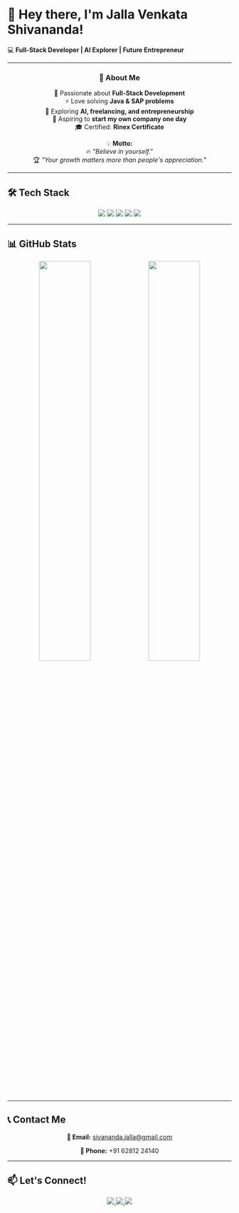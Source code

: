 # 👋 Hey there, I'm **Jalla Venkata Shivananda**!  
💻 **Full-Stack Developer | AI Explorer | Future Entrepreneur**  

---

<div align="center">

### 🚀 **About Me**  

🌟 Passionate about **Full-Stack Development**  
⚡ Love solving **Java & SAP problems**  
🤖 Exploring **AI, freelancing, and entrepreneurship**  
🚀 Aspiring to **start my own company one day**  
🎓 Certified: **Rinex Certificate**  

💡 **Motto:**  
🔥 _"Believe in yourself."_  
🏆 _"Your growth matters more than people's appreciation."_

</div>

---

## 🛠 **Tech Stack**
<div align="center">
  <img src="https://img.shields.io/badge/Java-%23ED8B00.svg?style=for-the-badge&logo=openjdk&logoColor=white" />
  <img src="https://img.shields.io/badge/Python-%233776AB.svg?style=for-the-badge&logo=python&logoColor=white" />
  <img src="https://img.shields.io/badge/HTML-%23E34F26.svg?style=for-the-badge&logo=html5&logoColor=white" />
  <img src="https://img.shields.io/badge/CSS-%231572B6.svg?style=for-the-badge&logo=css3&logoColor=white" />
  <img src="https://img.shields.io/badge/SQL-%2300599C.svg?style=for-the-badge&logo=postgresql&logoColor=white" />
</div>

---

## 📊 **GitHub Stats**  
<div align="center">
  <img src="https://github-readme-stats.vercel.app/api?username=your-username&show_icons=true&theme=radical" width="48%" />
  <img src="https://github-readme-streak-stats.herokuapp.com/?user=your-username&theme=radical" width="48%" />
</div>

---

## 📞 **Contact Me**  
<div align="center">
  <p><strong>📧 Email:</strong> <a href="mailto:sivananda.jalla@gmail.com">sivananda.jalla@gmail.com</a></p>
  <p><strong>📱 Phone:</strong> +91 62812 24140</p>
</div>

---

## 📫 **Let's Connect!**  
<div align="center">
  <a href="https://github.com/your-username">
    <img src="https://img.shields.io/badge/GitHub-%2312100E.svg?style=for-the-badge&logo=github&logoColor=white" />
  </a>
  <a href="https://www.linkedin.com/in/your-linkedin-username/">
    <img src="https://img.shields.io/badge/LinkedIn-%230077B5.svg?style=for-the-badge&logo=linkedin&logoColor=white" />
  </a>
  <a href="mailto:your-email@example.com">
    <img src="https://img.shields.io/badge/Email-D14836?style=for-the-badge&logo=gmail&logoColor=white" />
  </a>
</div>
